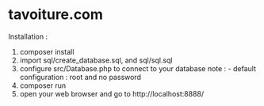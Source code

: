 # tavoiture.com

Installation :

1. composer install
2. import sql/create_database.sql, and sql/sql.sql 
3. configure src/Database.php to connect to your database
   note : - default configuration : root and no password
4. composer run
5. open your web browser and go to http://localhost:8888/
